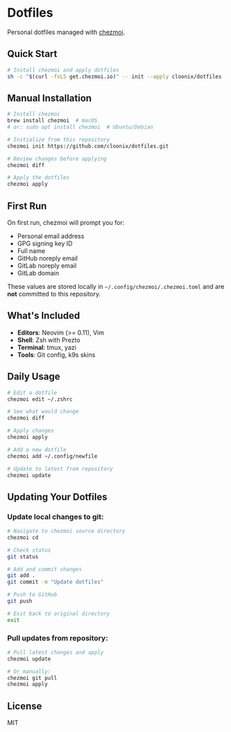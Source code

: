 # Dotfiles

Personal dotfiles managed with [chezmoi](https://www.chezmoi.io/).

## Quick Start

```bash
# Install chezmoi and apply dotfiles
sh -c "$(curl -fsLS get.chezmoi.io)" -- init --apply cloonix/dotfiles
```

## Manual Installation

```bash
# Install chezmoi
brew install chezmoi  # macOS
# or: sudo apt install chezmoi  # Ubuntu/Debian

# Initialize from this repository
chezmoi init https://github.com/cloonix/dotfiles.git

# Review changes before applying
chezmoi diff

# Apply the dotfiles
chezmoi apply
```

## First Run

On first run, chezmoi will prompt you for:
- Personal email address
- GPG signing key ID
- Full name
- GitHub noreply email
- GitLab noreply email
- GitLab domain

These values are stored locally in `~/.config/chezmoi/.chezmoi.toml` and are **not** committed to this repository.

## What's Included

- **Editors**: Neovim (>= 0.11), Vim
- **Shell**: Zsh with Prezto
- **Terminal**: tmux, yazi
- **Tools**: Git config, k9s skins

## Daily Usage

```bash
# Edit a dotfile
chezmoi edit ~/.zshrc

# See what would change
chezmoi diff

# Apply changes
chezmoi apply

# Add a new dotfile
chezmoi add ~/.config/newfile

# Update to latest from repository
chezmoi update
```

## Updating Your Dotfiles

### Update local changes to git:

```bash
# Navigate to chezmoi source directory
chezmoi cd

# Check status
git status

# Add and commit changes
git add .
git commit -m "Update dotfiles"

# Push to GitHub
git push

# Exit back to original directory
exit
```

### Pull updates from repository:

```bash
# Pull latest changes and apply
chezmoi update

# Or manually:
chezmoi git pull
chezmoi apply
```

## License

MIT
